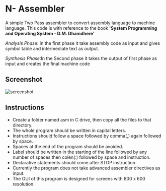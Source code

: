 # N- Assembler

A simple Two Pass assembler to convert assembly language to machine language.
This code is with reference to the book **'System Programming and Operating System - D.M. Dhamdhere'**

*Analysis Phase*: In the first phase it take assembly code as input and gives symbol table and intermediate text as output. 

*Synthesis Phase*:In the Second phase it takes the output of first phase as input and creates the final machine code

## Screenshot
![screenshot](http://imgur.com/u8mHp.jpg)

## Instructions
* Create a folder named asm in C drive, then copy all the files to that directory.
* The whole program should be written in capital letters.
* Instructions should follow a space followed by comma(,) again followed by space.
* Spaces at the end of the program should be avoided.
* Label should be written in the starting of the line followed by any number of spaces then colen(:) followed by space and instruction.
* Declarative statements should come after STOP instruction.
* Currently the program does not take advanced assembler directives as input.
* The GUI of this program is designed for screens with 800 x 600 resolution.
